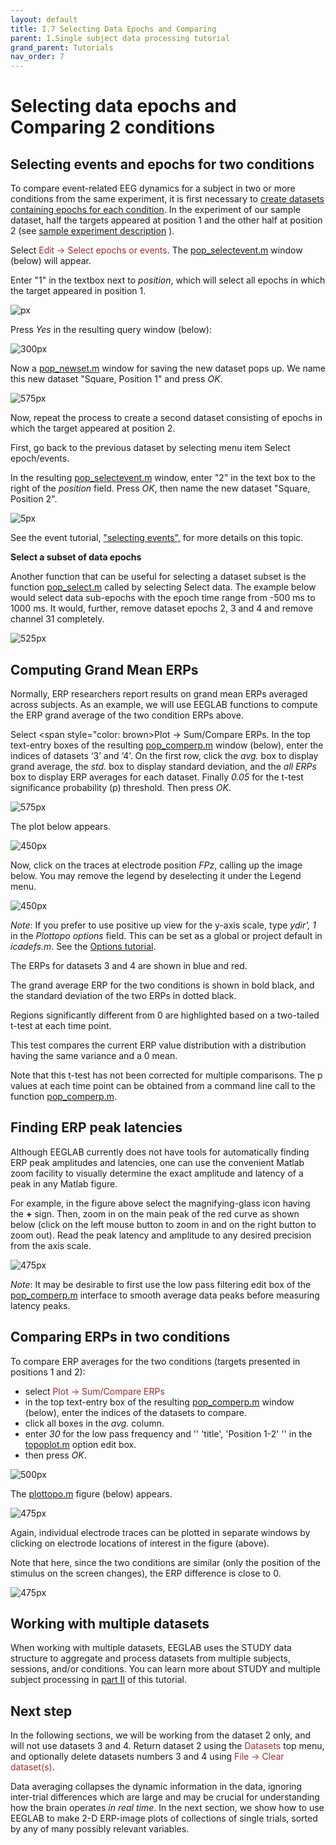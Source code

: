 ```yaml
---
layout: default
title: I.7 Selecting Data Epochs and Comparing
parent: I.Single subject data processing tutorial
grand_parent: Tutorials
nav_order: 7
---
```



Selecting data epochs and Comparing 2 conditions
=================================================

Selecting events and epochs for two conditions
-----------------------------------------------
To compare event-related EEG dynamics for a subject in two or more
conditions from the same experiment, it is first necessary to [create
datasets containing epochs for each condition](/tutorials/single-subject/extracting-data-epochs). In the experiment of our
sample dataset, half the targets appeared at position 1 and the other
half at position 2 (see [sample experiment
description](/tutorials/single-subject/loading-data-in-EEGLAB.html#sample-experiment-description)
).


Select <span style="color: brown">Edit → Select epochs or events</span>.
The [pop_selectevent.m](http://sccn.ucsd.edu/eeglab/locatefile.php?file=pop_selectevent.m) window (below) will appear. 

Enter "1" in the textbox next to *position*, which will select all epochs in which the target appeared in position 1.

![px](/assets/images/Pop_selectevent1.jpg)


Press *Yes* in the resulting query window (below):


![300px](/assets/images/Query.gif)


Now a [pop_newset.m](http://sccn.ucsd.edu/eeglab/locatefile.php?file=pop_newset.m) window for saving the new dataset pops up. We name this new dataset "Square, Position 1" and press *OK*.


![575px](/assets/images/Pop_newset2.gif)


Now, repeat the process to create a second dataset consisting of epochs in which the target appeared at position 2. 

First, go back to the previous dataset by selecting menu item <span style="color: brown> Datasets \> Continuous EEG Data</font>. Make sure you work on the original continuous dataset or you will be able to extract data epochs at position 2. Next select <font color=brown> Edit \"> Select epoch/events</span>. 

In the resulting [pop_selectevent.m](http://sccn.ucsd.edu/eeglab/locatefile.php?file=pop_selectevent.m) window, enter "2" in the text box to the right of the *position* field. Press *OK*, then name the new dataset "Square, Position 2".


![5px](/assets/images/Pop_selectevent2.jpg)


See the event tutorial, ["selecting
events",](/tutorials/advanced-topics/event-processing#Selecting_events) for
more details on this topic.

**Select a subset of data epochs**

Another function that can be useful for selecting a dataset subset is the function [pop_select.m](http://sccn.ucsd.edu/eeglab/locatefile.php?file=pop_select.m) called by selecting <span style="color: brown>Edit \"> Select data</span>. The example below would select data sub-epochs with the epoch time range from -500 ms to 1000 ms. It would, further, remove dataset epochs 2, 3 and 4 and remove channel 31 completely.


![525px](/assets/images/Pop_select.gif)


Computing Grand Mean ERPs
---------------------------

Normally, ERP researchers report results on grand mean ERPs averaged
across subjects. As an example, we will use EEGLAB functions to compute
the ERP grand average of the two condition ERPs above.


Select <span style="color: brown>Plot → Sum/Compare ERPs</span>. In the top text-entry boxes of the resulting [pop_comperp.m](http://sccn.ucsd.edu/eeglab/locatefile.php?file=pop_comperp.m) window (below), enter the indices of datasets ‘3’ and ‘4’. On the first row, click the *avg.* box to display grand average, the *std.* box to display standard deviation, and the *all ERPs* box to display ERP averages for each dataset. Finally *0.05* for the t-test significance probability (p) threshold. Then press *OK*.

![575px](/assets/images/I72pop_comperp().gif)


The plot below appears.


![450px](/assets/images/Pop_comperp3.gif)


Now, click on the traces at electrode position *FPz*, calling up the image below. You may remove the legend by deselecting it under the <span style="color: brown>Insert \"> Legend</span> menu.


![450px](/assets/images/Pop_comperp4.gif)

*Note*: If you prefer to use positive up view for the y-axis scale, type
*ydir', 1* in the *Plottopo options* field. This can be set as a global
or project default in *icadefs.m*. See the [Options tutorial](/A3:_Maximizing_Memory "wikilink").

The ERPs for datasets 3 and 4 are shown in blue and red. 

The grand
average ERP for the two conditions is shown in bold black, and the
standard deviation of the two ERPs in dotted black.
 
Regions
significantly different from 0 are highlighted based on a two-tailed
t-test at each time point. 

This test compares the current ERP value
distribution with a distribution having the same variance and a 0 mean.

Note that this t-test has not been corrected for multiple comparisons.
The p values at each time point can be obtained from a command line call
to the function [pop_comperp.m](http://sccn.ucsd.edu/eeglab/locatefile.php?file=pop_comperp.m).

Finding ERP peak latencies
--------------------------------

Although EEGLAB currently does not have tools for automatically finding
ERP peak amplitudes and latencies, one can use the convenient Matlab
zoom facility to visually determine the exact amplitude and latency of a
peak in any Matlab figure.

For example, in the figure above select the magnifying-glass icon having the **+** sign. Then, zoom in on the main peak of the red curve as shown below (click on the left mouse button to zoom in and on the right button to zoom out). Read the peak latency and amplitude to any desired precision from the axis scale.


![475px](/assets/images/Pop_comperp5.gif)



*Note*: It may be desirable to first use the low pass filtering edit box
of the [pop_comperp.m](http://sccn.ucsd.edu/eeglab/locatefile.php?file=pop_comperp.m) interface to smooth average data peaks
before measuring latency peaks.

Comparing ERPs in two conditions
---------------------------------

To compare ERP averages for the two conditions (targets presented in positions 1 and 2):
 - select <span style="color: brown">Plot → Sum/Compare ERPs</span> 
 - in the top text-entry box of the resulting [pop_comperp.m](http://sccn.ucsd.edu/eeglab/locatefile.php?file=pop_comperp.m) window (below), enter the indices of the
  datasets to compare. 
 - click all boxes in the *avg.* column. 
 - enter *30* for the low pass frequency and '' 'title', 'Position 1-2' '' in the [topoplot.m](http://sccn.ucsd.edu/eeglab/locatefile.php?file=topoplot.m) option edit box. 
 - then press *OK*.


![500px](/assets/images/Pop_comperp6.gif)


The [plottopo.m](http://sccn.ucsd.edu/eeglab/locatefile.php?file=plottopo.m) figure (below) appears.


![475px](/assets/images/Pop_comperp7.gif)


Again, individual electrode traces can be plotted in separate windows by clicking on electrode locations of interest in the figure (above). 

Note that here, since the two conditions are similar (only the position of the stimulus on the screen changes), the ERP difference is close to 0.


![475px](/assets/images/Pop_comperp8.gif)


Working with multiple datasets
-------------------------------
When working with multiple datasets, EEGLAB uses the STUDY data structure to aggregate and process datasets from multiple subjects,
sessions, and/or conditions. You can learn more about STUDY and multiple subject processing in [part II](/tutorials/multi-subject/overview.html) 
of this tutorial. 

Next step 
-----------

In the following sections, we will be working from the dataset 2
only, and will not use datasets 3 and 4. Return dataset 2
using the <span style="color: brown">Datasets</span> top menu, and optionally
delete datasets numbers 3 and 4 using <span style="color: brown">File → Clear dataset(s)</span>.

Data averaging collapses the dynamic information in the data, ignoring
inter-trial differences which are large and may be crucial for
understanding how the brain operates *in real time*. In the next
section, we show how to use EEGLAB to make 2-D ERP-image plots of
collections of single trials, sorted by any of many possibly relevant
variables. 
